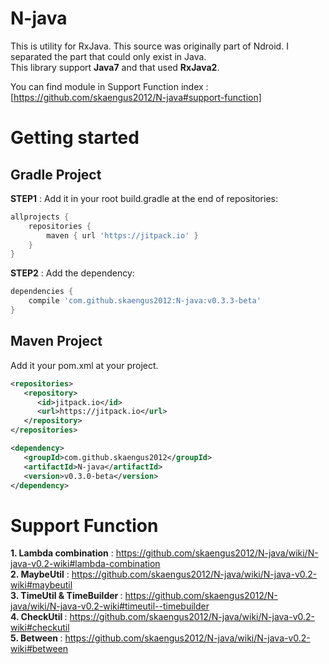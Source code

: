 # N-java
This is utility for RxJava. This source was originally part of Ndroid. I separated the part that could only exist in Java.<br/>
This library support <B>Java7</B> and that used <B>RxJava2</B>. 

You can find module in Support Function index : [https://github.com/skaengus2012/N-java#support-function]

# Getting started

<H2>Gradle Project</H2>

<B>STEP1</B> : Add it in your root build.gradle at the end of repositories:
```gradle
allprojects {
    repositories {
        maven { url 'https://jitpack.io' }
    }
}
```

<B>STEP2</B> : Add the dependency:<br/>
```gradle
dependencies {
    compile 'com.github.skaengus2012:N-java:v0.3.3-beta'
}
```

<H2>Maven Project</H2>

Add it your pom.xml at your project.

```xml
<repositories>
   <repository>
      <id>jitpack.io</id>
      <url>https://jitpack.io</url>
   </repository>
</repositories>

<dependency>
   <groupId>com.github.skaengus2012</groupId>
   <artifactId>N-java</artifactId>
   <version>v0.3.0-beta</version>
</dependency>
```

# Support Function

<B>1. Lambda combination</B> : https://github.com/skaengus2012/N-java/wiki/N-java-v0.2-wiki#lambda-combination<br/>
<B>2. MaybeUtil</B> : https://github.com/skaengus2012/N-java/wiki/N-java-v0.2-wiki#maybeutil<br/>
<B>3. TimeUtil & TimeBuilder </B> : https://github.com/skaengus2012/N-java/wiki/N-java-v0.2-wiki#timeutil--timebuilder <br/>
<B>4. CheckUtil </B> : https://github.com/skaengus2012/N-java/wiki/N-java-v0.2-wiki#checkutil <br/>
<B>5. Between </B> : https://github.com/skaengus2012/N-java/wiki/N-java-v0.2-wiki#between
